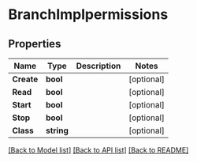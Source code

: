 # BranchImplpermissions

## Properties

Name | Type | Description | Notes
------------ | ------------- | ------------- | -------------
**Create** | **bool** |  | [optional] 
**Read** | **bool** |  | [optional] 
**Start** | **bool** |  | [optional] 
**Stop** | **bool** |  | [optional] 
**Class** | **string** |  | [optional] 

[[Back to Model list]](../README.md#documentation-for-models) [[Back to API list]](../README.md#documentation-for-api-endpoints) [[Back to README]](../README.md)



